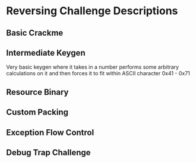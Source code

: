 # Reversing Challenge Descriptions

## Basic Crackme

## Intermediate Keygen

Very basic keygen where it takes in a number performs some arbitrary calculations on it and then
forces it to fit within ASCII character 0x41 - 0x71

## Resource Binary

## Custom Packing

## Exception Flow Control

## Debug Trap Challenge
